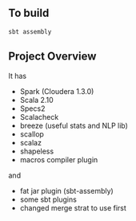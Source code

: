 
## To build

`sbt assembly`

## Project Overview

It has

 - Spark (Cloudera 1.3.0)
 - Scala 2.10 
 - Specs2
 - Scalacheck
 - breeze (useful stats and NLP lib)
 - scallop
 - scalaz
 - shapeless
 - macros compiler plugin

and

 - fat jar plugin (sbt-assembly)
 - some sbt plugins
 - changed merge strat to use first
